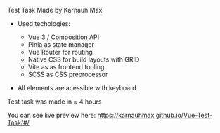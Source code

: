 Test Task 
Made by Karnauh Max

- Used techologies: 
  - Vue 3 / Composition API
   - Pinia as state manager
   - Vue Router for routing
   - Native CSS for build layouts with GRID
  - Vite as as frontend tooling
  - SCSS as CSS preprocessor

- All elements are acessible with keyboard

Test task was made in ≈ 4 hours 

You can see live preview here: https://karnauhmax.github.io/Vue-Test-Task/#/
